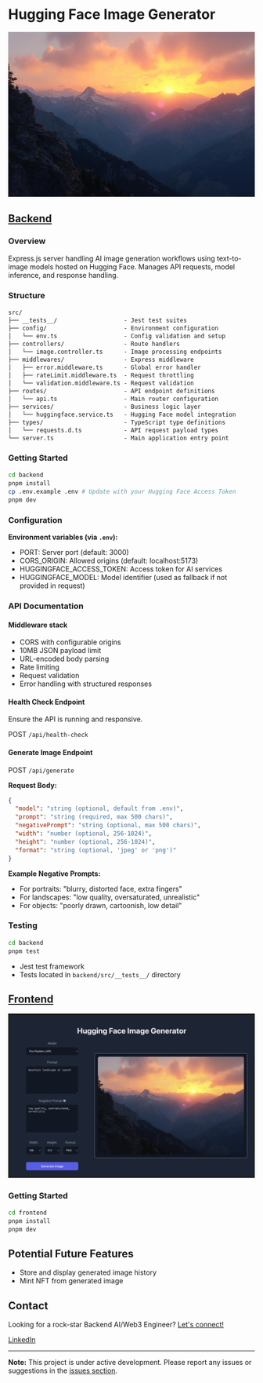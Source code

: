 # Hugging Face Image Generator

![Mountain Sunset](./mountain_sunset.png)

## [Backend](./backend)

### Overview

Express.js server handling AI image generation workflows using text-to-image models hosted on Hugging Face. Manages API requests, model inference, and response handling.

### Structure

```
src/
├── __tests__/                   - Jest test suites
├── config/                      - Environment configuration
│   └── env.ts                   - Config validation and setup
├── controllers/                 - Route handlers
│   └── image.controller.ts      - Image processing endpoints
├── middlewares/                 - Express middleware
│   ├── error.middleware.ts      - Global error handler
│   ├── rateLimit.middleware.ts  - Request throttling
│   └── validation.middleware.ts - Request validation
├── routes/                      - API endpoint definitions
│   └── api.ts                   - Main router configuration
├── services/                    - Business logic layer
│   └── huggingface.service.ts   - Hugging Face model integration
├── types/                       - TypeScript type definitions
│   └── requests.d.ts            - API request payload types
└── server.ts                    - Main application entry point
```

### Getting Started

```bash
cd backend
pnpm install
cp .env.example .env # Update with your Hugging Face Access Token
pnpm dev
```

### Configuration

**Environment variables (via `.env`):**

- PORT: Server port (default: 3000)
- CORS_ORIGIN: Allowed origins (default: localhost:5173)
- HUGGINGFACE_ACCESS_TOKEN: Access token for AI services
- HUGGINGFACE_MODEL: Model identifier (used as fallback if not provided in request)

### API Documentation

#### Middleware stack

- CORS with configurable origins
- 10MB JSON payload limit
- URL-encoded body parsing
- Rate limiting
- Request validation
- Error handling with structured responses

#### Health Check Endpoint

Ensure the API is running and responsive.

POST `/api/health-check`

#### Generate Image Endpoint

POST `/api/generate`

**Request Body:**

```json
{
  "model": "string (optional, default from .env)",
  "prompt": "string (required, max 500 chars)",
  "negativePrompt": "string (optional, max 500 chars)",
  "width": "number (optional, 256-1024)",
  "height": "number (optional, 256-1024)",
  "format": "string (optional, 'jpeg' or 'png')"
}
```

**Example Negative Prompts:**

- For portraits: "blurry, distorted face, extra fingers"
- For landscapes: "low quality, oversaturated, unrealistic"
- For objects: "poorly drawn, cartoonish, low detail"

### Testing

```bash
cd backend
pnpm test
```

- Jest test framework
- Tests located in `backend/src/__tests__/` directory

## [Frontend](./frontend)

![App Screenshot](./screenshot.png)

### Getting Started

```bash
cd frontend
pnpm install
pnpm dev
```

## Potential Future Features

- Store and display generated image history
- Mint NFT from generated image

## Contact

Looking for a rock-star Backend AI/Web3 Engineer? [Let's connect!](mailto:hf-image-monorepo.prowling715@passinbox.com)

[LinkedIn](https://linkedin.com/in/proofoftom)

---

**Note:** This project is under active development. Please report any issues or suggestions in the [issues section](https://github.com/proofoftom/hf-image-monorepo/issues).
